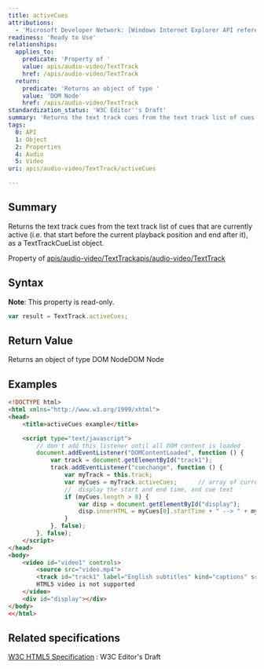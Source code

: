 ```yaml
---
title: activeCues
attributions:
  - 'Microsoft Developer Network: [Windows Internet Explorer API reference Article](http://msdn.microsoft.com/en-us/library/ie/hh828809%28v=vs.85%29.aspx)'
readiness: 'Ready to Use'
relationships:
  applies_to:
    predicate: 'Property of '
    value: apis/audio-video/TextTrack
    href: /apis/audio-video/TextTrack
  return:
    predicate: 'Returns an object of type '
    value: 'DOM Node'
    href: /apis/audio-video/TextTrack
standardization_status: 'W3C Editor''s Draft'
summary: 'Returns the text track cues from the text track list of cues that are currently active (i.e. that start before the current playback position and end after it), as a TextTrackCueList object.'
tags:
  0: API
  1: Object
  2: Properties
  4: Audio
  5: Video
uri: apis/audio-video/TextTrack/activeCues

---
```

## <span>Summary</span>

Returns the text track cues from the text track list of cues that are currently active (i.e. that start before the current playback position and end after it), as a TextTrackCueList object.

Property of [apis/audio-video/TextTrack](/apis/audio-video/TextTrack)[apis/audio-video/TextTrack](/apis/audio-video/TextTrack)

## <span>Syntax</span>

**Note**: This property is read-only.

``` js
var result = TextTrack.activeCues;
```

## <span>Return Value</span>

Returns an object of type DOM NodeDOM Node

## <span>Examples</span>

``` html
<!DOCTYPE html>
<html xmlns="http://www.w3.org/1999/xhtml">
<head>
    <title>activeCues example</title>

    <script type="text/javascript">
        // don't add this listener until all DOM content is loaded
        document.addEventListener("DOMContentLoaded", function () {
            var track = document.getElementById("track1");
            track.addEventListener("cuechange", function () {
                var myTrack = this.track;
                var myCues = myTrack.activeCues;      // array of current cues.
                //  display the start and end time, and cue text
                if (myCues.length > 0) {
                    var disp = document.getElementById("display");
                    disp.innerHTML = myCues[0].startTime + " --> " + myCues[0].endTime + "  " + myCues[0].getCueAsHTML().textContent;
                }
            }, false);
        }, false);
    </script>
</head>
<body>
    <video id="video1" controls>
        <source src="video.mp4">
        <track id="track1" label="English subtitles" kind="captions" src="entrack.vtt" srclang="en" default>
        HTML5 video is not supported
    </video>
    <div id="display"></div>
</body>
<</html>
```

## <span>Related specifications</span>

[W3C HTML5 Specification](http://dev.w3.org/html5/spec/single-page.html)
:   W3C Editor's Draft
